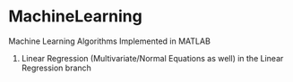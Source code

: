 # MachineLearning
Machine Learning Algorithms Implemented in MATLAB 

1) Linear Regression (Multivariate/Normal Equations as well) in the Linear Regression branch
